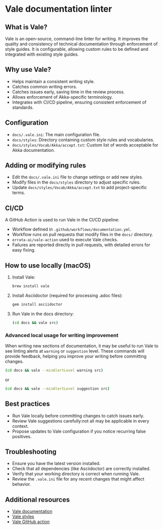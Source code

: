 # Vale documentation linter

## What is Vale?

Vale is an open-source, command-line linter for writing. It improves the quality and consistency of technical documentation through enforcement of style guides. It is configurable, allowing custom rules to be defined and integrated with existing style guides.

## Why use Vale?

- Helps maintain a consistent writing style.
- Catches common writing errors.
- Catches issues early, saving time in the review process.
- Allows enforcement of Akka-specific terminology.
- Integrates with CI/CD pipeline, ensuring consistent enforcement of standards.

## Configuration

- `docs/.vale.ini`: The main configuration file.
- `docs/styles`: Directory containing custom style rules and vocabularies.
- `docs/styles/Vocab/Akka/accept.txt`: Custom list of words acceptable for Akka documentation.

## Adding or modifying rules

- Edit the `docs/.vale.ini` file to change settings or add new styles.
- Modify files in the `docs/styles` directory to adjust specific rules.
- Update `docs/styles/Vocab/Akka/accept.txt` to add project-specific terms.

## CI/CD

A GitHub Action is used to run Vale in the CI/CD pipeline:

- Workflow defined in `.github/workflows/documentation.yml`.
- Workflow runs on pull requests that modify files in the `docs/` directory.
- `errata-ai/vale-action` used to execute Vale checks.
- Failures are reported directly in pull requests, with detailed errors for easy fixing.

## How to use locally (macOS)

1. Install Vale:

   ```bash
   brew install vale
   ```

2. Install Asciidoctor (required for processing .adoc files):

   ```bash
   gem install asciidoctor
   ```

3. Run Vale in the docs directory:

   ```bash
   (cd docs && vale src)
   ```

### Advanced local usage for writing improvement

When writing new sections of documentation, it may be useful to run Vale to see linting alerts at `warning` or `suggestion` level. These commands will provide feedback, helping you improve your writing before committing changes.

```bash
(cd docs && vale --minAlertLevel warning src)
```

or

```bash
(cd docs && vale --minAlertLevel suggestion src)
```

## Best practices

- Run Vale locally before committing changes to catch issues early.
- Review Vale suggestions carefully:not all may be applicable in every context.
- Propose updates to Vale configuration if you notice recurring false positives.

## Troubleshooting

- Ensure you have the latest version installed.
- Check that all dependencies (like Asciidoctor) are correctly installed.
- Verify that your working directory is correct when running Vale.
- Review the `.vale.ini` file for any recent changes that might affect behavior.

## Additional resources

- [Vale documentation](https://docs.errata.ai/vale/about)
- [Vale styles](https://github.com/errata-ai/styles)
- [Vale GitHub action](https://github.com/errata-ai/vale-action)
